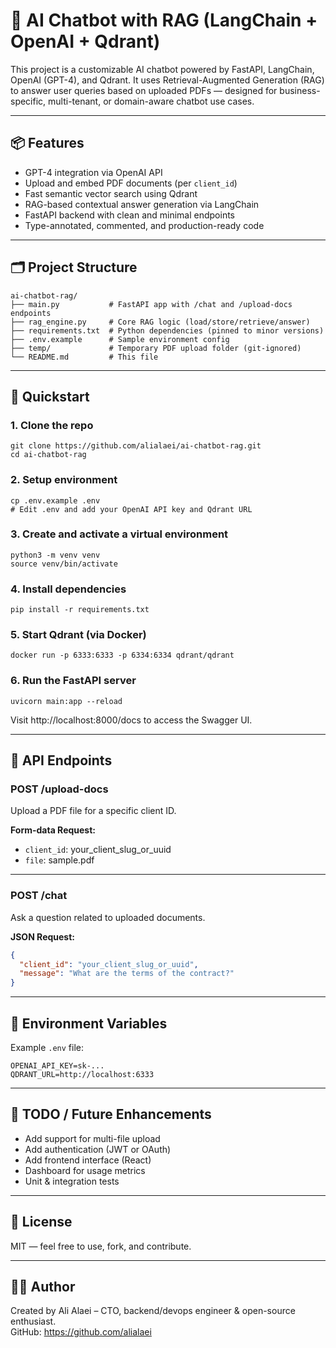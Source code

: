 # 🧠 AI Chatbot with RAG (LangChain + OpenAI + Qdrant)

This project is a customizable AI chatbot powered by FastAPI, LangChain, OpenAI (GPT-4), and Qdrant. It uses Retrieval-Augmented Generation (RAG) to answer user queries based on uploaded PDFs — designed for business-specific, multi-tenant, or domain-aware chatbot use cases.

---

## 📦 Features

- GPT-4 integration via OpenAI API  
- Upload and embed PDF documents (per `client_id`)  
- Fast semantic vector search using Qdrant  
- RAG-based contextual answer generation via LangChain  
- FastAPI backend with clean and minimal endpoints  
- Type-annotated, commented, and production-ready code  

---

## 🗂 Project Structure

```
ai-chatbot-rag/  
├── main.py           # FastAPI app with /chat and /upload-docs endpoints  
├── rag_engine.py     # Core RAG logic (load/store/retrieve/answer)  
├── requirements.txt  # Python dependencies (pinned to minor versions)  
├── .env.example      # Sample environment config  
├── temp/             # Temporary PDF upload folder (git-ignored)  
└── README.md         # This file  
```

---

## 🚀 Quickstart

### 1. Clone the repo

```
git clone https://github.com/alialaei/ai-chatbot-rag.git  
cd ai-chatbot-rag
```

### 2. Setup environment

```
cp .env.example .env
# Edit .env and add your OpenAI API key and Qdrant URL
```

### 3. Create and activate a virtual environment

```
python3 -m venv venv  
source venv/bin/activate
```

### 4. Install dependencies

```
pip install -r requirements.txt
```

### 5. Start Qdrant (via Docker)

```
docker run -p 6333:6333 -p 6334:6334 qdrant/qdrant
```

### 6. Run the FastAPI server

```
uvicorn main:app --reload
```

Visit http://localhost:8000/docs to access the Swagger UI.

---

## 🧪 API Endpoints

### POST /upload-docs

Upload a PDF file for a specific client ID.

**Form-data Request:**
- `client_id`: your_client_slug_or_uuid  
- `file`: sample.pdf  

---

### POST /chat

Ask a question related to uploaded documents.

**JSON Request:**
```json
{
  "client_id": "your_client_slug_or_uuid",
  "message": "What are the terms of the contract?"
}
```

---

## 🧰 Environment Variables

Example `.env` file:

```
OPENAI_API_KEY=sk-...
QDRANT_URL=http://localhost:6333
```

---

## 📝 TODO / Future Enhancements

- Add support for multi-file upload  
- Add authentication (JWT or OAuth)  
- Add frontend interface (React)  
- Dashboard for usage metrics  
- Unit & integration tests  

---

## 📄 License

MIT — feel free to use, fork, and contribute.

---

## 👨‍💻 Author

Created by Ali Alaei – CTO, backend/devops engineer & open-source enthusiast.  
GitHub: https://github.com/alialaei